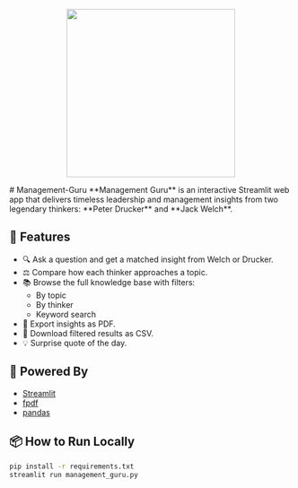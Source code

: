 <p align="center">
  <img src="https://github.com/user-attachments/assets/7645e094-d7e4-4697-8e95-246cbb13a22b" width="300">
</p>
# Management-Guru
**Management Guru** is an interactive Streamlit web app that delivers timeless leadership and management insights from two legendary thinkers: **Peter Drucker** and **Jack Welch**.

## 🚀 Features

- 🔍 Ask a question and get a matched insight from Welch or Drucker.
- ⚖️ Compare how each thinker approaches a topic.
- 📚 Browse the full knowledge base with filters:
  - By topic
  - By thinker
  - Keyword search
- 📄 Export insights as PDF.
- 📁 Download filtered results as CSV.
- 💡 Surprise quote of the day.

## 🧠 Powered By

- [Streamlit](https://streamlit.io)
- [fpdf](https://pyfpdf.readthedocs.io/)
- [pandas](https://pandas.pydata.org/)

## 📦 How to Run Locally

```bash
pip install -r requirements.txt
streamlit run management_guru.py
